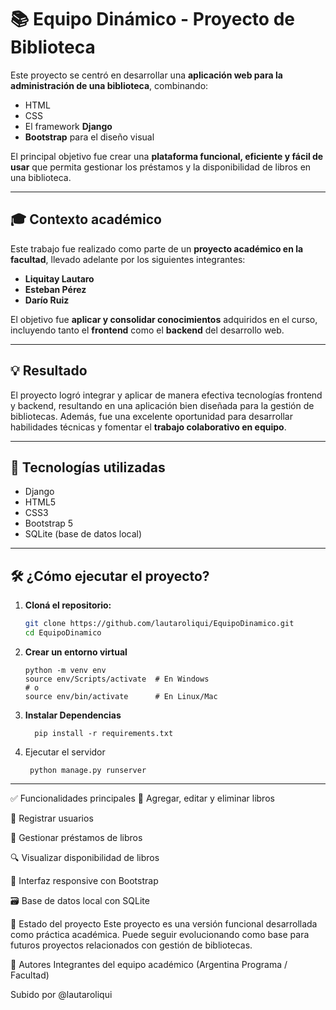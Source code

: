 # 📚 Equipo Dinámico - Proyecto de Biblioteca

Este proyecto se centró en desarrollar una **aplicación web para la administración de una biblioteca**, combinando:

- HTML
- CSS
- El framework **Django**
- **Bootstrap** para el diseño visual

El principal objetivo fue crear una **plataforma funcional, eficiente y fácil de usar** que permita gestionar los préstamos y la disponibilidad de libros en una biblioteca.

---

## 🎓 Contexto académico

Este trabajo fue realizado como parte de un **proyecto académico en la facultad**, llevado adelante por los siguientes integrantes:

- **Liquitay Lautaro**
- **Esteban Pérez**
- **Darío Ruiz**

El objetivo fue **aplicar y consolidar conocimientos** adquiridos en el curso, incluyendo tanto el **frontend** como el **backend** del desarrollo web.

---

## 💡 Resultado

El proyecto logró integrar y aplicar de manera efectiva tecnologías frontend y backend, resultando en una aplicación bien diseñada para la gestión de bibliotecas. Además, fue una excelente oportunidad para desarrollar habilidades técnicas y fomentar el **trabajo colaborativo en equipo**.

---

## 🚀 Tecnologías utilizadas

- Django
- HTML5
- CSS3
- Bootstrap 5
- SQLite (base de datos local)

---

## 🛠️ ¿Cómo ejecutar el proyecto?

1. **Cloná el repositorio:**
   ```bash
   git clone https://github.com/lautaroliqui/EquipoDinamico.git
   cd EquipoDinamico
2. **Crear un entorno virtual**
   ```
   python -m venv env
   source env/Scripts/activate  # En Windows
   # o
   source env/bin/activate      # En Linux/Mac
4. **Instalar Dependencias**
   ```
     pip install -r requirements.txt
6. Ejecutar el servidor
   ```
    python manage.py runserver
   
---

✅ Funcionalidades principales
📖 Agregar, editar y eliminar libros

👤 Registrar usuarios

🔄 Gestionar préstamos de libros

🔍 Visualizar disponibilidad de libros

🎨 Interfaz responsive con Bootstrap

🗃️ Base de datos local con SQLite

📌 Estado del proyecto
Este proyecto es una versión funcional desarrollada como práctica académica. Puede seguir evolucionando como base para futuros proyectos relacionados con gestión de bibliotecas.

🙌 Autores
Integrantes del equipo académico (Argentina Programa / Facultad)

Subido por @lautaroliqui


